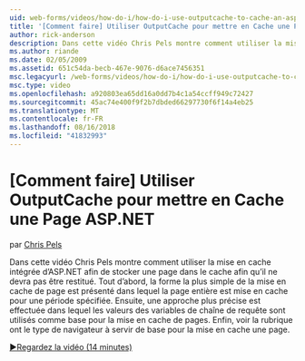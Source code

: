 ```yaml
---
uid: web-forms/videos/how-do-i/how-do-i-use-outputcache-to-cache-an-aspnet-page
title: '[Comment faire] Utiliser OutputCache pour mettre en Cache une Page ASP.NET | Microsoft Docs'
author: rick-anderson
description: Dans cette vidéo Chris Pels montre comment utiliser la mise en cache intégrée d’ASP.NET afin de stocker une page dans le cache afin qu’il ne devra pas être restitué. Tout d’abord, le...
ms.author: riande
ms.date: 02/05/2009
ms.assetid: 651c54da-becb-467e-9076-d6ace7456351
msc.legacyurl: /web-forms/videos/how-do-i/how-do-i-use-outputcache-to-cache-an-aspnet-page
msc.type: video
ms.openlocfilehash: a920803ea65dd16a0dd7b4c1a54ccff949c72427
ms.sourcegitcommit: 45ac74e400f9f2b7dbded66297730f6f14a4eb25
ms.translationtype: MT
ms.contentlocale: fr-FR
ms.lasthandoff: 08/16/2018
ms.locfileid: "41832993"
---
```

<a name="how-do-i-use-outputcache-to-cache-an-aspnet-page"></a>[Comment faire] Utiliser OutputCache pour mettre en Cache une Page ASP.NET
====================
par [Chris Pels](https://twitter.com/chrispels)

Dans cette vidéo Chris Pels montre comment utiliser la mise en cache intégrée d’ASP.NET afin de stocker une page dans le cache afin qu’il ne devra pas être restitué. Tout d’abord, la forme la plus simple de la mise en cache de page est présenté dans lequel la page entière est mise en cache pour une période spécifiée. Ensuite, une approche plus précise est effectuée dans lequel les valeurs des variables de chaîne de requête sont utilisés comme base pour la mise en cache de pages. Enfin, voir la rubrique ont le type de navigateur à servir de base pour la mise en cache une page.

[&#9654;Regardez la vidéo (14 minutes)](https://channel9.msdn.com/Blogs/ASP-NET-Site-Videos/how-do-i-use-outputcache-to-cache-an-aspnet-page)

